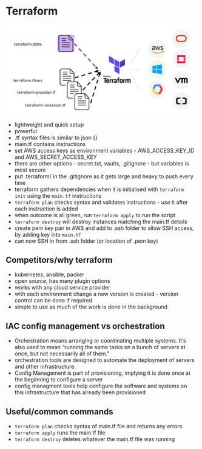 # Terraform
![terraform](terraform.png)
- lightweight and quick setup
- powerful
- .tf syntax files is similar to json {}
- main.tf contains instructions
- set AWS access keys as environment variables - AWS_ACCESS_KEY_ID and AWS_SECRET_ACCESS_KEY
- there are other options - secret.txt, vaults, .gitignore - but variables is most secure
- put .terraform/ in the .gitignore as it gets large and heavy to push every time
- terraform gathers dependencies when it is initialised with `terraform init` using the `main.tf` instructions
- `terraform plan` checks syntax and validates instructions - use it after each instruction is added
- when outcome is all green, run `terraform apply` to run the script
- `terraform destroy` will destroy instances matching the main.tf details
- create pem key pair in AWS and add to .ssh folder to allow SSH access, by adding key into `main.tf`
- can now SSH in from .ssh folder (or location of .pem key)

## Competitors/why terraform
- kubernetes, ansible, packer
- open source, has many plugin options
- works with any cloud service provider
- with each environment change a new version is created - version control can be done if required
- simple to use as much of the work is done in the background
## IAC config management vs orchestration
- Orchestration means arranging or coordinating multiple systems. It’s also used to mean “running the same tasks on a bunch of servers at once, but not necessarily all of them.”
- orchestration tools are designed to automate the deployment of servers and other infrastructure.
- Config Management is part of provisioning, implying it is done once at the beginning to configure a server
- config managment tools help configure the software and systems on this infrastructure that has already been provisioned
## Useful/common commands
- `terraform plan` checks syntax of main.tf file and returns any errors
- `terraform apply` runs the main.tf file
- `terraform destroy` deletes whatever the main.tf file was running